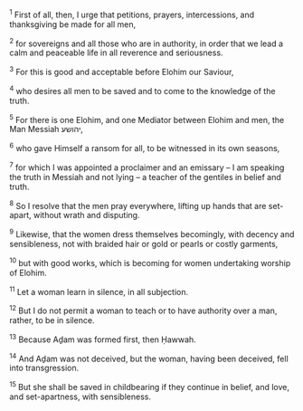 <sup>1</sup> First of all, then, I urge that petitions, prayers, intercessions, and thanksgiving be made for all men,

<sup>2</sup> for sovereigns and all those who are in authority, in order that we lead a calm and peaceable life in all reverence and seriousness.

<sup>3</sup> For this is good and acceptable before Elohim our Saviour,

<sup>4</sup> who desires all men to be saved and to come to the knowledge of the truth.

<sup>5</sup> For there is one Elohim, and one Mediator between Elohim and men, the Man Messiah יהושע,

<sup>6</sup> who gave Himself a ransom for all, to be witnessed in its own seasons,

<sup>7</sup> for which I was appointed a proclaimer and an emissary – I am speaking the truth in Messiah and not lying – a teacher of the gentiles in belief and truth.

<sup>8</sup> So I resolve that the men pray everywhere, lifting up hands that are set-apart, without wrath and disputing.

<sup>9</sup> Likewise, that the women dress themselves becomingly, with decency and sensibleness, not with braided hair or gold or pearls or costly garments,

<sup>10</sup> but with good works, which is becoming for women undertaking worship of Elohim.

<sup>11</sup> Let a woman learn in silence, in all subjection.

<sup>12</sup> But I do not permit a woman to teach or to have authority over a man, rather, to be in silence.

<sup>13</sup> Because Aḏam was formed first, then Ḥawwah.

<sup>14</sup> And Aḏam was not deceived, but the woman, having been deceived, fell into transgression.

<sup>15</sup> But she shall be saved in childbearing if they continue in belief, and love, and set-apartness, with sensibleness.

